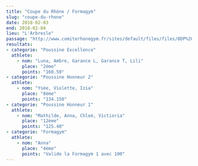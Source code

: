 ```yaml
---
title: "Coupe du Rhône / Formagym"
slug: "coupe-du-rhone"
date: 2018-02-03
end: 2018-02-04
lieu: "L'Arbresle"
passage: "http://www.comiterhonegym.fr/sites/default/files/files/ODP%20L'ARBRESLE%20GAF%20(6).pdf"
resultats:
- categorie: "Poussine Excellence"
  athlete:
    - nom: "Luna, Ambre, Garance L, Garance T, Lili"
      place: "2ème"
      points: "160.50"
- categorie: "Poussine Honneur 2"
  athlete:
    - nom: "Ysée, Violette, Izia"
      place: "8ème"
      points: "134.150"
- categorie: "Poussine Honneur 1"
  athlete:
    - nom: "Mathilde, Anna, Chloé, Victioria"
      place: "12ème"
      points: "125.40"
- categorie: "Formagym"
  athlete:
    - nom: "Anna"
      place: "4ème"
      points: "Valide la Formagym 1 avec 100"
---
```

